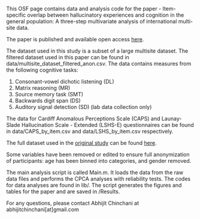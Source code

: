 This OSF page contains data and analysis code for the paper - Item-specific overlap between hallucinatory experiences and cognition in the general population: A three-step multivariate analysis of international multi-site data.

The paper is published and available open access [here](https://www.sciencedirect.com/science/article/pii/S0010945221003099).

The dataset used in this study is a subset of a large multisite dataset. The filtered dataset used in this paper can be found in data/multisite_dataset_filtered_anon.csv. 
The data contains measures from the following cognitive tasks:
1. Consonant-vowel dichotic listening (DL)
2. Matrix reasoning (MR)
3. Source memory task (SMT)
4. Backwards digit span (DS)
5. Auditory signal detection (SD) (lab data collection only)

The data for Cardiff Anomalous Perceptions Scale (CAPS) and Launay-Slade Hallucination Scale - Extended (LSHS-E) questionnaires can be found in data/CAPS_by_item.csv and data/LSHS_by_item.csv respectively. 

The full dataset used in the [original study](https://psyarxiv.com/4wbgc/) can be found [here](https://osf.io/eqy76/).

Some variables have been removed or edited to ensure full anonymization of participants: age has been binned into categories, and gender removed.

The main analysis script is called Main.m. It loads the data from the raw data files and performs the CPCA analyses with reliability tests. The codes for data analyses are found in lib/.
The script generates the figures and tables for the paper and are saved in /Results.

For any questions, please contact Abhijit Chinchani at abhijitchinchani[at]gmail.com